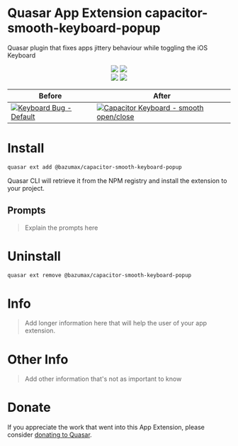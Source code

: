 Quasar App Extension capacitor-smooth-keyboard-popup
===

Quasar plugin that fixes apps jittery behaviour while toggling the iOS Keyboard
<p align="center">
  <img src="https://img.shields.io/maintenance/yes/2021?style=flat-square" />
  <a href="https://www.npmjs.com/package/@bazumax/quasar-app-extension-capacitor-smooth-keyboard-popup"><img src="https://img.shields.io/npm/l/@bazumax/quasar-app-extension-capacitor-smooth-keyboard-popup?style=flat-square" /></a>
<br>
  <a href="https://www.npmjs.com/package/@bazumax/quasar-app-extension-capacitor-smooth-keyboard-popup"><img src="https://img.shields.io/npm/dw/@bazumax/quasar-app-extension-capacitor-smooth-keyboard-popup?style=flat-square" /></a>
  <a href="https://www.npmjs.com/package/@bazumax/quasar-app-extension-capacitor-smooth-keyboard-popup"><img src="https://img.shields.io/npm/v/@bazumax/quasar-app-extension-capacitor-smooth-keyboard-popup?style=flat-square" /></a>
</p>

| Before  | After |
| ------------- | ------------- |
| [![Keyboard Bug - Default](http://img.youtube.com/vi/3tQJakYez1Q/0.jpg)](http://www.youtube.com/watch?v=3tQJakYez1Q "Keyboard Bug - Default")  | [![Capacitor Keyboard - smooth open/close](http://img.youtube.com/vi/yiCnp64bkZw/0.jpg)](http://www.youtube.com/watch?v=yiCnp64bkZw "Capacitor Keyboard - Smooth open/close")  |

# Install
```bash
quasar ext add @bazumax/capacitor-smooth-keyboard-popup
```
Quasar CLI will retrieve it from the NPM registry and install the extension to your project.

## Prompts

> Explain the prompts here

# Uninstall
```bash
quasar ext remove @bazumax/capacitor-smooth-keyboard-popup
```

# Info
> Add longer information here that will help the user of your app extension.

# Other Info
> Add other information that's not as important to know

# Donate
If you appreciate the work that went into this App Extension, please consider [donating to Quasar](https://donate.quasar.dev).
